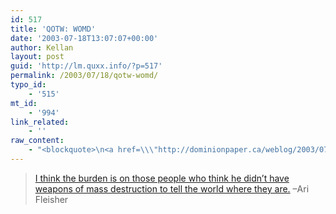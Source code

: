 ```yaml
---
id: 517
title: 'QOTW: WOMD'
date: '2003-07-18T13:07:07+00:00'
author: Kellan
layout: post
guid: 'http://lm.quxx.info/?p=517'
permalink: /2003/07/18/qotw-womd/
typo_id:
    - '515'
mt_id:
    - '994'
link_related:
    - ''
raw_content:
    - "<blockquote>\n<a href=\\\"http://dominionpaper.ca/weblog/2003/07/the_white_house_speaks.html\\\">I think the burden is on those people who think he didn\\'t have weapons of mass destruction to tell the world where they are.</a> --Ari Fleisher\n</blockquote>"
---
```


> [I think the burden is on those people who think he didn’t have weapons of mass destruction to tell the world where they are.](http://dominionpaper.ca/weblog/2003/07/the_white_house_speaks.html) –Ari Fleisher